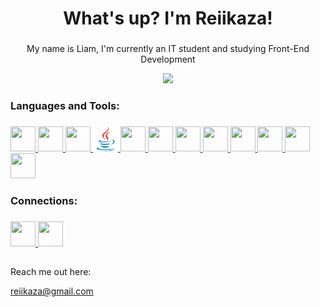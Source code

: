 <h1 align="middle">What's up? I'm Reiikaza!</h1>

###

<p align="middle">My name is Liam, I'm currently an IT student and studying Front-End Development</p>

<p align="middle"><a href="https://discord.com/users/700391228226928722" rel="nofollow"><img src="https://lanyard.cnrad.dev/api/700391228226928722" style="max-width: 100%;"></a></p>

###

<h3 align="left">Languages and Tools:</h2>

###

<div align="left">
  <a href="https://html.spec.whatwg.org" rel="nofollow"> <img src="https://upload.wikimedia.org/wikipedia/commons/3/38/HTML5_Badge.svg" width="40" height="40""> </a>
  <a href="https://www.w3.org/Style/CSS/Overview.en.html" rel="nofollow"> <img src="https://upload.wikimedia.org/wikipedia/commons/6/62/CSS3_logo.svg" width="40" height="40""> </a>
  <a href="https://www.python.or/" rel="nofollow"> <img src="https://upload.wikimedia.org/wikipedia/commons/archive/c/c3/20220821155028%21Python-logo-notext.svg" width="40" height="40""> </a>
  <a href="https://www.java.com" rel="nofollow"> <img src="https://raw.githubusercontent.com/devicons/devicon/master/icons/java/java-original.svg" alt="java" width="40" height="40" style="max-width: 100%;"> </a>
  <a href="https://www.javascript.com" rel="nofollow"> <img src="https://skillicons.dev/icons?i=js" width="40" height="40""> </a>
  <a href="https://www.typescriptlang.org" rel="nofollow"> <img src="https://skillicons.dev/icons?i=ts" width="40" height="40""> </a>
  <a href="https://code.visualstudio.com" rel="nofollow"> <img src="https://upload.wikimedia.org/wikipedia/commons/9/9a/Visual_Studio_Code_1.35_icon.svg" width="40" height="40""> </a>
  <a href="https://fonts.google.com/" rel="nofollow"> <img src="https://cdn.worldvectorlogo.com/logos/google-fonts-2021-2.svg" width="40" height="40""> </a>
  <a href="https://www.figma.com/" rel="nofollow"> <img src="https://www.vectorlogo.zone/logos/figma/figma-icon.svg" width="40" height="40" style="max-width: 100%;"> </a>
  <a href="https://www.adobe.com/in/products/photoshop.html" rel="nofollow"> <img src="https://upload.wikimedia.org/wikipedia/commons/archive/a/af/20200130164758%21Adobe_Photoshop_CC_icon.svg" width="40" height="40""> </a>
  <a href="https://www.adobe.com/in/products/premiere.html" rel="nofollow"> <img src="https://upload.wikimedia.org/wikipedia/commons/archive/4/40/20200616075033%21Adobe_Premiere_Pro_CC_icon.svg" width="40" height="40""> </a>
  <a href="https://www.adobe.com/in/products/illustrator.html" rel="nofollow"> <img src="https://upload.wikimedia.org/wikipedia/commons/archive/f/fb/20200616073834%21Adobe_Illustrator_CC_icon.svg" width="40" height="40""> </a>
  
</div>

###

<h3 align="left">Connections:</h2>

###

<div align="left">
  <a href="https://open.spotify.com/user/q02ffzowfwhvg14huvbx5deej" rel="nofollow"> <img src="https://upload.wikimedia.org/wikipedia/commons/8/84/Spotify_icon.svg" width="40" height="40""> </a>
  <a href="https://steamcommunity.com/id/Reiikaza" rel="nofollow"> <img src="https://upload.wikimedia.org/wikipedia/commons/8/83/Steam_icon_logo.svg" width="40" height="40""> </a>

<h2 align="left"></h2>

<p dir="auto">Reach me out here:</p>
<a href="mailto:reiikaza@gmail.com">reiikaza@gmail.com</a>
